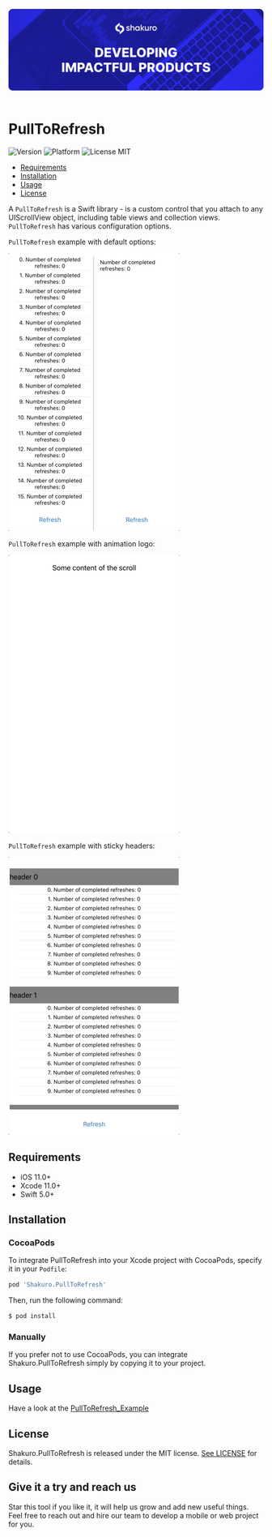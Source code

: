 ![Shakuro PullToRefresh](Resources/title_image.png)
<br><br>
# PullToRefresh
![Version](https://img.shields.io/badge/version-1.0.0-blue.svg)
![Platform](https://img.shields.io/badge/platform-iOS-lightgrey.svg)
![License MIT](https://img.shields.io/badge/license-MIT-green.svg)

- [Requirements](#requirements)
- [Installation](#installation)
- [Usage](#usage)
- [License](#license)

A `PullToRefresh` is a Swift library - is a custom control that you attach to any UIScrollView object, including table views and collection views. `PullToRefresh` has various configuration options.

`PullToRefresh` example with default options:

![](Resources/pull_to_refresh_example_1.gif)

`PullToRefresh` example with animation logo:

![](Resources/pull_to_refresh_example_2.gif)

`PullToRefresh` example with sticky headers:

![](Resources/pull_to_refresh_example_3.gif)

## Requirements

- iOS 11.0+
- Xcode 11.0+
- Swift 5.0+

## Installation

### CocoaPods

To integrate PullToRefresh into your Xcode project with CocoaPods, specify it in your `Podfile`:

```ruby
pod 'Shakuro.PullToRefresh'
```

Then, run the following command:

```bash
$ pod install
```

### Manually

If you prefer not to use CocoaPods, you can integrate Shakuro.PullToRefresh simply by copying it to your project.

## Usage

Have a look at the [PullToRefresh_Example](https://github.com/shakurocom/PullToRefresh/tree/master/PullToRefresh_Example)

## License

Shakuro.PullToRefresh is released under the MIT license. [See LICENSE](https://github.com/shakurocom/PullToRefresh/blob/master/LICENSE.md) for details.

## Give it a try and reach us

Star this tool if you like it, it will help us grow and add new useful things. 
Feel free to reach out and hire our team to develop a mobile or web project for you.

